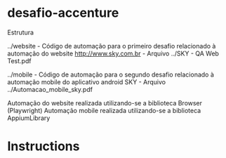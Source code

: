 # desafio-accenture

Estrutura

../website
    - Código de automação para o primeiro desafio relacionado à automação do website http://www.sky.com.br
    - Arquivo ../SKY - QA Web Test.pdf

../mobile
    - Código de automação para o segundo desafio relacionado à automação mobile do aplicativo android SKY
    - Arquivo ../Automacao_mobile_sky.pdf

Automação do website realizada utilizando-se a biblioteca Browser (Playwright)
Automação mobile realizada utilizando-se a biblioteca AppiumLibrary

# Instructions
